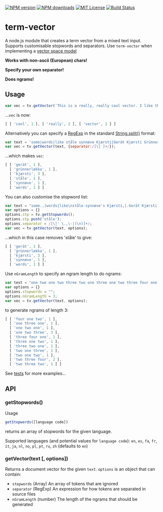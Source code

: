 [![NPM version][npm-version-image]][npm-url] [![NPM downloads][npm-downloads-image]][npm-url] [![MIT License][license-image]][license-url] [![Build Status][travis-image]][travis-url]

# term-vector
A node.js module that creates a term vector from a mixed text input. Supports customisable stopwords and separators. Use `term-vector` when implementing a [vector space model](http://en.wikipedia.org/wiki/Vector_space_model)

**Works with non-ascii (European) chars!**

**Specify your own separator!**

**Does ngrams!**


## Usage

```javascript
var vec = tv.getVector('This is a really, really cool vector. I like this VeCTor');
```

...`vec` is now:

```javascript
[ [ 'cool', 1 ], [ 'really', 2 ], [ 'vector', 2 ] ]
```

Alternatively you can specify a [RegExp](https://developer.mozilla.org/en-US/docs/Web/JavaScript/Reference/Global_Objects/RegExp) in the standard [String.split()](https://developer.mozilla.org/en-US/docs/Web/JavaScript/Reference/Global_Objects/String/split) format:

```javascript
var text = 'some|words|like ståle synnøve Kjærsti|Gerät Kjærsti Grünnerløkka Kjærsti';
var vec = tv.getVector(text, {separator:/[\| ]+/});
```

...which makes `vec`:

```javascript
[ [ 'gerät', 1 ],
  [ 'grünnerløkka', 1 ],
  [ 'kjærsti', 3 ],
  [ 'ståle', 1 ],
  [ 'synnøve', 1 ],
  [ 'words', 1 ] ]
```

You can also customise the stopword list:

```javascript
var text = "some.,|words|like\nståle-synnøve's Kjærsti,|.Gerät Kjærsti Grünnerløkka Kjærsti";
var options = {}
options.stp = tv.getStopwords();
options.stp.push('ståle');
options.separator = /[\|' \.,\-|(\n)]+/;
var vec = tv.getVector(text, options);
```

...which in this case removes 'ståle' to give:

```javascript
[ [ 'gerät', 1 ],
  [ 'grünnerløkka', 1 ],
  [ 'kjærsti', 3 ],
  [ 'synnøve', 1 ],
  [ 'words', 1 ] ]
```

Use `nGramLength` to specify an ngram length to do ngrams:

```javascript
var text = "one two one two three two one three one two three four one two three four";
var options = {}
options.stopwords = "";
options.nGramLength = 3;
var vec = tv.getVector(text, options);
```

to generate ngrams of length 3:

```javascript
[ [ 'four one two', 1 ],
  [ 'one three one', 1 ],
  [ 'one two one', 1 ],
  [ 'one two three', 3 ],
  [ 'three four one', 1 ],
  [ 'three one two', 1 ],
  [ 'three two one', 1 ],
  [ 'two one three', 1 ],
  [ 'two one two', 1 ],
  [ 'two three four', 2 ],
  [ 'two three two', 1 ] ]
```

See [tests](https://github.com/fergiemcdowall/term-vector/blob/master/test/test.js) for more examples...


## API

### getStopwords()

Usage
```javascript
getStopwords([language code])
```

returns an array of stopwords for the given language.

Supported languages (and potential values for `language code`): `en`, `es`, `fa`, `fr`, `it`, `ja`, `nl`, `no`, `pl`, `pt`, `ru`, `zh` (defaults to `en`)


### getVector(text [, options])

Returns a document vector for the given `text`. `options` is an object that can contain:

* `stopwords` (Array) An array of tokens that are ignored
* `separator` (RegExp) An expression for how tokens are separated in source files
* `nGramLength` (number) The length of the ngrams that should be generated

[license-image]: http://img.shields.io/badge/license-MIT-blue.svg?style=flat
[license-url]: LICENSE

[npm-url]: https://npmjs.org/package/term-vector
[npm-version-image]: http://img.shields.io/npm/v/term-vector.svg?style=flat
[npm-downloads-image]: http://img.shields.io/npm/dm/term-vector.svg?style=flat

[travis-url]: http://travis-ci.org/fergiemcdowall/term-vector
[travis-image]: http://img.shields.io/travis/fergiemcdowall/term-vector.svg?style=flat
